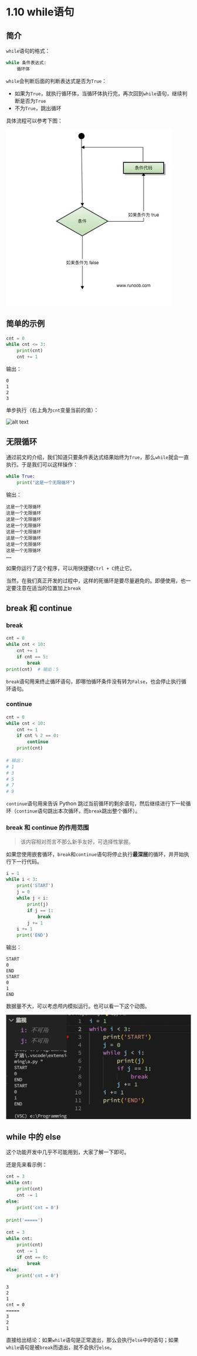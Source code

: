 # 1.10 while语句

## 简介

`while`语句的格式：

```python
while 条件表达式:
	循环体
```

`while`会判断后面的判断表达式是否为`True`：

- 如果为`True`，就执行循环体，当循环体执行完，再次回到`while`语句，继续判断是否为`True`
- 不为`True`，跳出循环

具体流程可以参考下图：

![alt text](images/image-7.png)

## 简单的示例

```python
cnt = 0
while cnt <= 3:
	print(cnt)
	cnt += 1
```

输出：

```
0
1
2
3
```

单步执行（右上角为`cnt`变量当前的值）：

![alt text](images/动画.gif)

## 无限循环

通过前文的介绍，我们知道只要条件表达式结果始终为`True`，那么`while`就会一直执行。于是我们可以这样操作：

```python
while True:
	print("这是一个无限循环")
```

输出：

```
这是一个无限循环
这是一个无限循环
这是一个无限循环
这是一个无限循环
这是一个无限循环
这是一个无限循环
这是一个无限循环
这是一个无限循环
……
```

如果你运行了这个程序，可以用快捷键`Ctrl + C`终止它。

当然，在我们真正开发的过程中，这样的死循环是要尽量避免的。即便使用，也一定要注意在适当的位置加上`break`

## break 和 continue

### break

```python
cnt = 0
while cnt < 10:
	cnt += 1
	if cnt == 5:
		break
print(cnt)  # 输出：5
```

`break`语句用来终止循环语句，即哪怕循环条件没有转为`False`，也会停止执行循环语句。

### continue

```python
cnt = 0
while cnt < 10:
	cnt += 1
	if cnt % 2 == 0:
		continue
	print(cnt)

# 输出：
# 1
# 3
# 5
# 7
# 9
```

`continue`语句用来告诉 Python 跳过当前循环的剩余语句，然后继续进行下一轮循环（`continue`语句跳出本次循环，而`break`跳出整个循环）。

### break 和 continue 的作用范围

> 该内容相对而言不那么新手友好，可选择性掌握。

如果您使用嵌套循环，`break`和`continue`语句将停止执行**最深层**的循环，并开始执行下一行代码。

```python
i = 1
while i < 3:
	print('START')
	j = 0
	while j < i:
		print(j)
		if j == 1:
			break
		j += 1
	i += 1
	print('END')
```

输出：

```
START
0
END
START
0
1
END
```

数据量不大，可以考虑颅内模拟运行。也可以看一下这个动图。

![alt text](<images/2022-07-22 23-39-19_.gif>)

## while 中的 else

这个功能开发中几乎不可能用到，大家了解一下即可。

还是先来看示例：

```python
cnt = 3
while cnt:
	print(cnt)
	cnt -= 1
else:
	print('cnt = 0')

print('=====')

cnt = 3
while cnt:
	print(cnt)
	cnt -= 1
	if cnt == 0:
		break
else:
	print('cnt = 0')
```

```
3
2
1
cnt = 0
=====
3
2
1
```

直接给出结论：如果`while`语句是正常退出，那么会执行`else`中的语句；如果`while`语句是被`break`而退出，就不会执行`else`。

